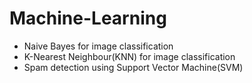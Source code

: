 # Machine-Learning
* Naive Bayes for image classification
* K-Nearest Neighbour(KNN) for image classification
* Spam detection using Support Vector Machine(SVM)
